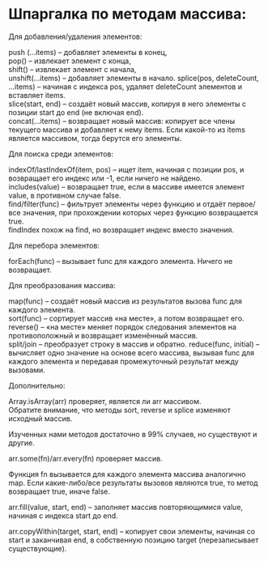 # Шпаргалка по методам массива:

Для добавления/удаления элементов:

push (...items) – добавляет элементы в конец,  
pop() – извлекает элемент с конца,  
shift() – извлекает элемент с начала,  
unshift(...items) – добавляет элементы в начало.
splice(pos, deleteCount, ...items) – начиная с индекса pos, удаляет deleteCount элементов и вставляет items.  
slice(start, end) – создаёт новый массив, копируя в него элементы с позиции start до end (не включая end).  
concat(...items) – возвращает новый массив: копирует все члены текущего массива и добавляет к нему items. Если какой-то из items является массивом, тогда берутся его элементы.

Для поиска среди элементов:

indexOf/lastIndexOf(item, pos) – ищет item, начиная с позиции pos, и возвращает его индекс или -1, если ничего не найдено.  
includes(value) – возвращает true, если в массиве имеется элемент value, в противном случае false.  
find/filter(func) – фильтрует элементы через функцию и отдаёт первое/все значения, при прохождении которых через функцию возвращается true.  
findIndex похож на find, но возвращает индекс вместо значения.  

Для перебора элементов:

forEach(func) – вызывает func для каждого элемента. Ничего не возвращает.  

Для преобразования массива:

map(func) – создаёт новый массив из результатов вызова func для каждого элемента.  
sort(func) – сортирует массив «на месте», а потом возвращает его.  
reverse() – «на месте» меняет порядок следования элементов на противоположный и возвращает изменённый массив.  
split/join – преобразует строку в массив и обратно.
reduce(func, initial) – вычисляет одно значение на основе всего массива, вызывая func для каждого элемента и передавая промежуточный результат между вызовами.  

Дополнительно:

Array.isArray(arr) проверяет, является ли arr массивом.  
Обратите внимание, что методы sort, reverse и splice изменяют исходный массив.  

Изученных нами методов достаточно в 99% случаев, но существуют и другие.  

arr.some(fn)/arr.every(fn) проверяет массив.  

Функция fn вызывается для каждого элемента массива аналогично map. Если какие-либо/все результаты вызовов являются true, то метод возвращает true, иначе false.  

arr.fill(value, start, end) – заполняет массив повторяющимися value, начиная с индекса start до end.  

arr.copyWithin(target, start, end) – копирует свои элементы, начиная со start и заканчивая end, в собственную позицию target (перезаписывает существующие).  
